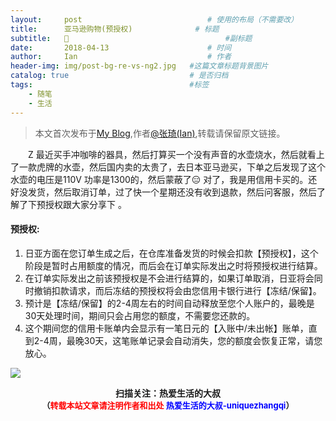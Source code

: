 ```yaml
---
layout:     post             				# 使用的布局（不需要改）
title:      亚马逊购物(预授权)          	# 标题 
subtitle:   👿 					  				#副标题
date:       2018-04-13  					# 时间
author:     Ian                  			# 作者
header-img: img/post-bg-re-vs-ng2.jpg	#这篇文章标题背景图片
catalog: true                        	# 是否归档
tags:                              		#标签
    - 随笔
    - 生活
---
```


> 本文首次发布于[My Blog](http://uniquezhangqi.top),作者[@张琦(Ian)](http://uniquezhangqi.top/about/),转载请保留原文链接。


　　Z 最近买手冲咖啡的器具，然后打算买一个没有声音的水壶烧水，然后就看上了一款虎牌的水壶，然后国内卖的太贵了，去日本亚马逊买，下单之后发现了这个水壶的电压是110V 功率是1300的，然后蒙蔽了😑 对了，我是用信用卡买的。还好没发货，然后取消订单，过了快一个星期还没有收到退款，然后问客服，然后了解了下预授权跟大家分享下   。

#### 预授权:

1. 日亚方面在您订单生成之后，在仓库准备发货的时候会扣款【预授权】，这个阶段是暂时占用额度的情况，而后会在订单实际发出之时将预授权进行结算。
2. 在订单实际发出之前该预授权是不会进行结算的，如果订单取消，日亚将会同时撤销扣款请求，而后冻结的预授权将会由您信用卡银行进行【冻结/保留】。
3. 预计是【冻结/保留】的2-4周左右的时间自动释放至您个人账户的，最晚是30天处理时间，期间只会占用您的额度，不需要您还款的。
4. 这个期间您的信用卡账单内会显示有一笔日元的【入账中/未出帐】账单，直到2-4周，最晚30天，这笔账单记录会自动消失，您的额度会恢复正常，请您放心。



![](https://ws3.sinaimg.cn/large/006tKfTcgy1fqj5aochgoj309k09kmwz.jpg)
<b><center>扫描关注：热爱生活的大叔</center>
<b><center><font size="2">（<font size="2" color="#FF0000">转载本站文章请注明作者和出处</font> <font size="2" color="#0000FF">热爱生活的大叔-uniquezhangqi</font><font size="2">）</font>